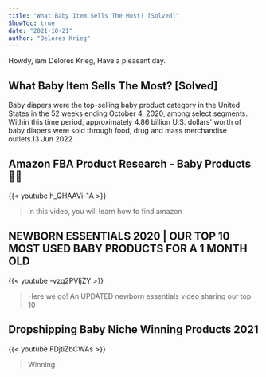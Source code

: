 ```yaml
---
title: "What Baby Item Sells The Most? [Solved]"
ShowToc: true 
date: "2021-10-21"
author: "Delores Krieg" 
---
```


Howdy, iam Delores Krieg, Have a pleasant day.
## What Baby Item Sells The Most? [Solved]
Baby diapers were the top-selling baby product category in the United States in the 52 weeks ending October 4, 2020, among select segments. Within this time period, approximately 4.86 billion U.S. dollars' worth of baby diapers were sold through food, drug and mass merchandise outlets.13 Jun 2022

## Amazon FBA Product Research - Baby Products 👶🏻
{{< youtube h_QHAAVi-1A >}}
>In this video, you will learn how to find amazon 

## NEWBORN ESSENTIALS 2020 | OUR TOP 10 MOST USED BABY PRODUCTS FOR A 1 MONTH OLD
{{< youtube -vzq2PVIjZY >}}
>Here we go! An UPDATED newborn essentials video sharing our top 10 

## Dropshipping Baby Niche Winning Products 2021
{{< youtube FDjtiZbCWAs >}}
>Winning 

